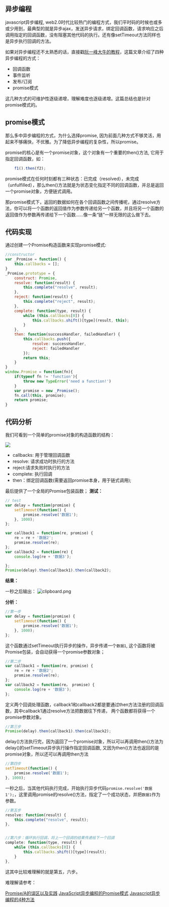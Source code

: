异步编程
----------
javascript异步编程, web2.0时代比较热门的编程方式，我们平时码的时候也或多或少用到，最典型的就是异步ajax，发送异步请求，绑定回调函数，请求响应之后调用指定的回调函数，没有阻塞其他代码的执行。还有像setTimeout方法同样也是异步执行回调的方法。

如果对异步编程还不太熟悉的话，直接戳[阮一峰大牛的教程][1]，这篇文章介绍了四种异步编程的方式：

 - 回调函数
 - 事件监听
 - 发布/订阅
 - promise模式

这几种方式的可维护性逐级递增，理解难度也逐级递增。这篇总结也是针对promise模式的。

promise模式
----------
那么多中异步编程的方式，为什么选择promise, 因为前面几种方式不够灵活，用起来不够痛快，不优雅。为了降低异步编程的复杂性，所以promise。

promise的核心是有一个promise对象，这个对象有一个重要的then()方法, 它用于指定回调函数，如：
```javascript
    f1().then(f2);
```

promise模式在任何时刻都有三种状态：已完成（resolved），未完成（unfulfilled），那么then()方法就是为状态变化指定不同的回调函数，并总是返回一个promise对象，方便链式调用。

那promise模式下，返回的数据如何在各个回调函数之间传播呢，通过resolve方法，你可以将一个函数的返回值作为参数传递给另一个函数，并且将另一个函数的返回值作为参数再传递给下一个函数……像一条“链”一样无限的这么做下去。


代码实现
----------
通过创建一个Promise构造函数来实现promise模式:
```javascript
//constructor
var _Promise = function() {
    this.callbacks = [];
}
_Promise.prototype = {
    construct: Promise,
    resolve: function(result) {
        this.complete("resolve", result);
    },
    reject: function(result) {
        this.complete("reject", result);
    },
    complete: function(type, result) {
        while (this.callbacks[0]) {
            this.callbacks.shift()[type](result, this);
        }
    },
    then: function(successHandler, failedHandler) {
        this.callbacks.push({
            resolve: successHandler,
            reject: failedHandler
        });
        return this;
    }
}
window.Promise = function(fn){
    if(typeof fn != 'function'){
        throw new TypeError('need a function!')
    }
    var promise = new _Promise();
    fn.call(this, promise);
    return promise;
}

```
代码分析
----------
我们可看到一个简单的promise对象的构造函数的结构：

![][5]

 - callbacks: 用于管理回调函数
 - resolve: 请求成功时执行的方法
 - reject:请求失败时执行的方法
 - complete: 执行回调
 - then：绑定回调函数(需要返回promise本身，用于链式调用);

最后提供了一个全局的Promise包装函数；
**测试：**
```javascript
// test
var delay = function(promise) {
    setTimeout(function() {
        promise.resolve('数据1');
    }, 1000);
};

var callback1 = function(re, promise) {
    re = re + '数据2';
    promise.resolve(re);
};
var callback2 = function(re) {
    console.log(re + '数据3');

};
Promise(delay).then(callback1).then(callback2);
```

**结果：**

一秒之后输出：
![clipboard.png](/img/bVmR2x)

**分析：**
```javascript
//第一步
var delay = function(promise) {
    setTimeout(function() {
        promise.resolve('数据1');
    }, 1000);
};
```

这个函数通过setTimeout执行异步的操作，异步传递一个`数据1`, 这个函数将被Promise包装，会自动获得一个promise参数对象；
```javascript    
//第二步
var callback1 = function(re, promise) {
    re = re + '数据2';
    promise.resolve(re);
};
var callback2 = function(re， promise) {
    console.log(re + '数据3');
};
```
定义两个回调处理函数，callback1和callback2都是要通过then方法注册的回调函数，其中callback1通过resolve方法把数据往下传递， 两个函数都将获得一个promise参数对象。
```javascript
//第三步
Promise(delay).then(callback1).then(callback2);
```

delay()方法执行完，因为返回了一个promise对象，所以可以再调用then()方法为delay()的setTimeout异步执行操作指定回调函数, 又因为then()方法也返回的是promise对象，所以还可以再调用then方法
```javascript
//第四步
setTimeout(function() {
    promise.resolve('数据1');
}, 1000);
```
一秒之后，当其他代码执行完成，开始执行异步代码`promise.resolve('数据1');`，这里调用promise的resolve()方法，指定了一个成功状态，并把`数据1`作为参数。

```javascript       
//第五步
resolve: function(result) {
    this.complete("resolve", result);
},


//第六步：循环执行回调，将上一个回调的结果传递给下一个回调
complete: function(type, result) {
    while (this.callbacks[0]) {
        this.callbacks.shift()[type](result);
    }
},
```
        
 这其中比较难理解的就是第五，六步。


难理解请参考：

[Promise/A的误区以及实践][2]
[JavaScript异步编程的Promise模式][3]
[Javascript异步编程的4种方法][4]


  [1]: http://www.ruanyifeng.com/blog/2012/12/asynchronous%EF%BC%BFjavascript.html
  [2]: http://qingbob.com/promise-a-misunderstanding-and-practical/
  [3]: http://www.infoq.com/cn/news/2011/09/js-promise
  [4]: http://www.ruanyifeng.com/blog/2012/12/asynchronous%EF%BC%BFjavascript.html
  [5]: https://github.com/callmeJozo/blog/raw/master/assets/imgs/promise.png 